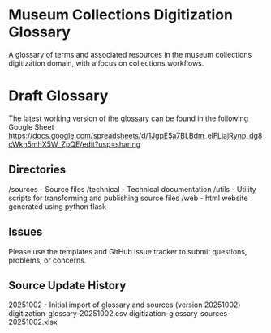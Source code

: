 # Museum Collections Digitization Glossary
A glossary of terms and associated resources in the museum collections digitization domain, with a focus on collections workflows.

# Draft Glossary
The latest working version of the glossary can be found in the following Google Sheet
https://docs.google.com/spreadsheets/d/1JgpE5a7BLBdm_elFLjajRynp_dg8cWkn5mhX5W_ZpQE/edit?usp=sharing

## Directories
/sources - Source files
/technical - Technical documentation
/utils - Utility scripts for transforming and publishing source files
/web - html website generated using python flask

## Issues
Please use the templates and GitHub issue tracker to submit questions, problems, or concerns.

## Source Update History
20251002 - Initial import of glossary and sources (version 20251002)
digitization-glossary-20251002.csv
digitization-glossary-sources-20251002.xlsx